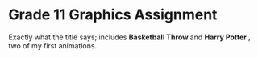 # Grade 11 Graphics Assignment
Exactly what the title says; includes <strong> Basketball Throw </strong> and <strong> Harry Potter </strong>, two of my first animations. 
